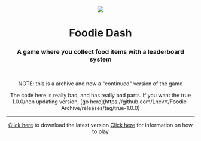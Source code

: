<div align="center">
    <img src="https://cdn.lncvrt.xyz/foodiedash/icon.png"/>
    <h1>Foodie Dash</h1>
    <h3>A game where you collect food items with a leaderboard system</h3>
    <br/>
    <p>NOTE: this is a archive and now a "continued" version of the game</p>
    <p>The code here is really bad, and has really bad parts. If you want the true 1.0.0/non updating version, [go here](https://github.com/Lncvrt/Foodie-Archive/releases/tag/true-1.0.0)</p>
</div>

---

<div align="center">
    <a href="https://github.com/Lncvrt/Foodie-Archive/releases/latest/download/Foodie-Dash.exe">Click here</a> to download the latest version
    <a href="https://cdn.lncvrt.xyz/foodiedash/Foodie%20Dash%20Information.pdf">Click here</a> for information on how to play
</div>